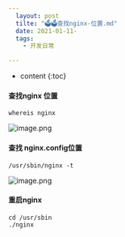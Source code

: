 ```yaml
---
  layout: post
  tilte: "🗳🗳查找nginx-位置.md"
  date: 2021-01-11-
  tags: 
    - 开发日常

---
```



* content
{:toc}



#### 查找nginx 位置
```
whereis nginx
```
![image.png](https://upload-images.jianshu.io/upload_images/15312191-7226fcbc8ff137c6.png?imageMogr2/auto-orient/strip%7CimageView2/2/w/1240)


#### 查找 nginx.config位置

```
/usr/sbin/nginx -t
```
![image.png](https://upload-images.jianshu.io/upload_images/15312191-8ed56dd863c03961.png?imageMogr2/auto-orient/strip%7CimageView2/2/w/1240)
#### 重启nginx
 ```
cd /usr/sbin
./nginx
```
